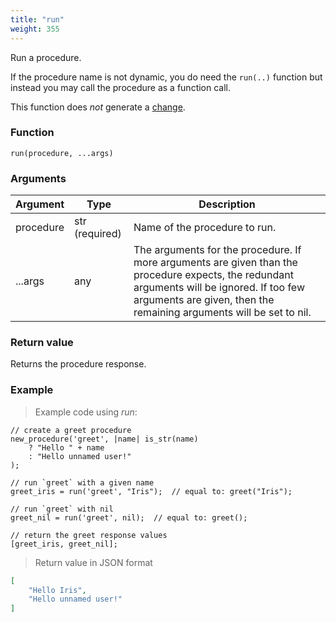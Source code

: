 ```yaml
---
title: "run"
weight: 355
---
```


Run a procedure.

If the procedure name is not dynamic, you do need the `run(..)` function but instead you may call the procedure as a function call.

This function does *not* generate a [change](../../overview/changes).

### Function

`run(procedure, ...args)`


### Arguments

Argument | Type | Description
-------- | ---- | -----------
procedure | str (required) | Name of the procedure to run.
...args | any | The arguments for the procedure. If more arguments are given than the procedure expects, the redundant arguments will be ignored. If too few arguments are given, then the remaining arguments will be set to nil.

### Return value

Returns the procedure response.

### Example

> Example code using *run*:

```thingsdb,json_response
// create a greet procedure
new_procedure('greet', |name| is_str(name)
    ? "Hello " + name
    : "Hello unnamed user!"
);

// run `greet` with a given name
greet_iris = run('greet', "Iris");  // equal to: greet("Iris");

// run `greet` with nil
greet_nil = run('greet', nil);  // equal to: greet();

// return the greet response values
[greet_iris, greet_nil];
```

> Return value in JSON format

```json
[
    "Hello Iris",
    "Hello unnamed user!"
]
```
